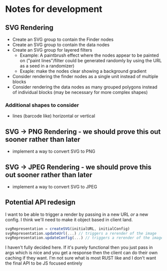# Notes for development



## SVG Rendering
- Create an SVG group to contain the Finder nodes
- Create an SVG group to contain the data nodes
- Create an SVG group for layered filters
  - Example: A paintbrush effect where the nodes appear to be painted on ("paint lines"/filter could be generated randomly by using the URL as a seed in a randomizer)
  - Exaple: make the nodes clear showing a background gradient
- Consider rendering the finder nodes as a single unit instead of multiple blocks
- Consider rendering the data nodes as many grouped polygons instead of individual blocks (may be necessary for more complex shapes)

### Additional shapes to consider
- lines (barcode like) horizontal or vertical

## SVG -> PNG Rendering - we should prove this out sooner rather than later
- implement a way to convert SVG to PNG

## SVG -> JPEG Rendering - we should prove this out sooner rather than later
- implement a way to convert SVG to JPEG

## Potential API redesign
I want to be able to trigger a render by passing in a new URL _or_ a new config. I think we'll need to make it object based in client land.
```ts
svgRepresentation = createSVG(initialURL, initialConfig)
svgRepresentation.updateUrl(...) // triggers a rerender of the image
svgRepresentation.updateConfig(...) // triggers a rerender of the image
```

I haven't fully decided here. If it's purely functional then you just pass in args which is nice and you get a response then the client can do their own caching if they want. I'm not sure what is most RUST like and I don't want the final API to be JS focused entirely